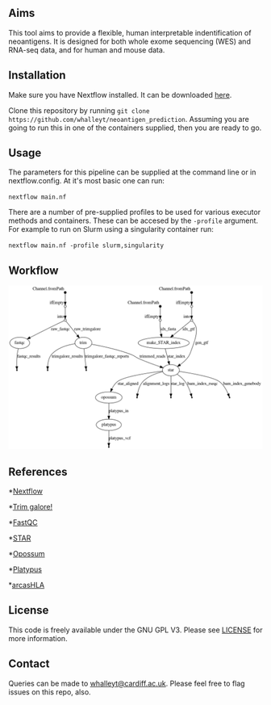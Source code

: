 ## Aims

This tool aims to provide a flexible, human interpretable indentification of neoantigens. It is designed for both
whole exome sequencing (WES) and RNA-seq data, and for human and mouse data. 

## Installation
Make sure you have Nextflow installed. It can be downloaded [here](https://www.nextflow.io/).

Clone this repository by running `git clone https://github.com/whalleyt/neoantigen_prediction`. 
Assuming you are going to run this in one of the containers supplied, then you are ready to go.

## Usage
The parameters for this pipeline can be supplied at the command line or in nextflow.config. At it's most
basic one can run:

`nextflow main.nf`

There are a number of pre-supplied profiles to be used for various executor methods and containers. These can
be accesed by the `-profile` argument. For example to run on Slurm using a singularity container run:

`nextflow main.nf -profile slurm,singularity`

## Workflow

![workflow](assets/pipeline.png)

## References
*[Nextflow](https://www.nature.com/articles/nbt.3820)

*[Trim galore!](https://www.bioinformatics.babraham.ac.uk/projects/trim_galore/)

*[FastQC](http://www.bioinformatics.babraham.ac.uk/projects/fastqc)

*[STAR](https://academic.oup.com/bioinformatics/article/29/1/15/272537)

*[Opossum](https://www.nature.com/articles/ng.3036)

*[Platypus](https://www.nature.com/articles/ng.3036)

*[arcasHLA](https://www.biorxiv.org/content/10.1101/479824v1)


## License
This code is freely available under the GNU GPL V3. Please see [LICENSE](LICENSE) for more information.

## Contact
Queries can be made to whalleyt@cardiff.ac.uk. Please feel free to flag issues on this repo, also.